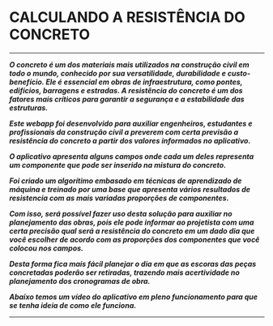 # CALCULANDO A RESISTÊNCIA DO CONCRETO
---

***O concreto é um dos materiais mais utilizados na construção civil em todo o mundo, conhecido por sua versatilidade, durabilidade e custo-benefício. Ele é essencial em obras de infraestrutura, como pontes, edifícios, barragens e estradas. A resistência do concreto é um dos fatores mais críticos para garantir a segurança e a estabilidade das estruturas.***

***Este webapp foi desenvolvido para auxiliar engenheiros, estudantes e profissionais da construção civil a preverem com certa previsão a resistência do concreto a partir dos valores informados no aplicativo.***

***O aplicativo apresenta alguns campos onde cada um deles representa um componente que pode ser inserido na mistura do concreto.***

***Foi criado um algorítimo embasado em técnicas de aprendizado de máquina e treinado por uma base que apresenta vários resultados de resistencia com as mais variadas proporções de componentes.***

***Com isso, será possível fazer uso desta solução para auxiliar no planejamento das obras, pois ele pode informar ao projetista com uma certa precisão qual será a resistência do concreto em um dado dia que você escolher de acordo com as proporções dos componentes que você colocou nos campos.***

***Desta forma fica mais fácil planejar o dia em que as escoras das peças concretadas poderão ser retiradas, trazendo mais acertividade no planejamento dos cronogramas de obra.***

***Abaixo temos um vídeo do aplicativo em pleno funcionamento para que se tenha ideia de como ele funciona.***

---


